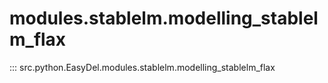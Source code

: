 # modules.stablelm.modelling_stablelm_flax
::: src.python.EasyDel.modules.stablelm.modelling_stablelm_flax
